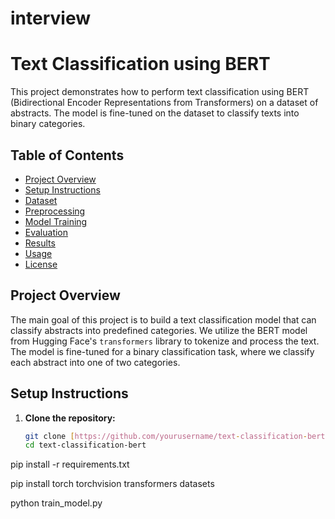 # interview
# Text Classification using BERT

This project demonstrates how to perform text classification using BERT (Bidirectional Encoder Representations from Transformers) on a dataset of abstracts. The model is fine-tuned on the dataset to classify texts into binary categories.

## Table of Contents

- [Project Overview](#project-overview)
- [Setup Instructions](#setup-instructions)
- [Dataset](#dataset)
- [Preprocessing](#preprocessing)
- [Model Training](#model-training)
- [Evaluation](#evaluation)
- [Results](#results)
- [Usage](#usage)
- [License](#license)

## Project Overview

The main goal of this project is to build a text classification model that can classify abstracts into predefined categories. We utilize the BERT model from Hugging Face's `transformers` library to tokenize and process the text. The model is fine-tuned for a binary classification task, where we classify each abstract into one of two categories.

## Setup Instructions

1. **Clone the repository:**

   ```bash
   git clone [https://github.com/yourusername/text-classification-bert.git](https://github.com/AminZghal/interview.git)
   cd text-classification-bert
   
pip install -r requirements.txt

pip install torch torchvision transformers datasets

python train_model.py
